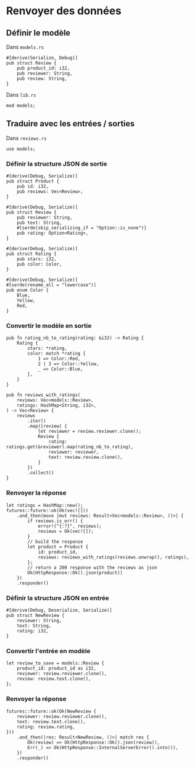 # Renvoyer des données

## Définir le modèle
Dans `models.rs`

```rust,no_run,ignore
#[derive(Serialize, Debug)]
pub struct Review {
    pub product_id: i32,
    pub reviewer: String,
    pub review: String,
}
```

Dans `lib.rs`

```rust,no_run,ignore
mod models;
```

## Traduire avec les entrées / sorties
Dans `reviews.rs`

```rust,no_run,ignore
use models;
```

### Définir la structure JSON de sortie

```rust,no_run,ignore
#[derive(Debug, Serialize)]
pub struct Product {
    pub id: i32,
    pub reviews: Vec<Review>,
}

#[derive(Debug, Serialize)]
pub struct Review {
    pub reviewer: String,
    pub text: String,
    #[serde(skip_serializing_if = "Option::is_none")]
    pub rating: Option<Rating>,
}

#[derive(Debug, Serialize)]
pub struct Rating {
    pub stars: i32,
    pub color: Color,
}

#[derive(Debug, Serialize)]
#[serde(rename_all = "lowercase")]
pub enum Color {
    Blue,
    Yellow,
    Red,
}
```

### Convertir le modèle en sortie

```rust,no_run,ignore
pub fn rating_nb_to_rating(rating: &i32) -> Rating {
    Rating {
        stars: *rating,
        color: match *rating {
            1 => Color::Red,
            2 | 3 => Color::Yellow,
            _ => Color::Blue,
        },
    }
}

pub fn reviews_with_ratings(
    reviews: Vec<models::Review>,
    ratings: HashMap<String, i32>,
) -> Vec<Review> {
    reviews
        .iter()
        .map(|review| {
            let reviewer = review.reviewer.clone();
            Review {
                rating: ratings.get(&reviewer).map(rating_nb_to_rating),
                reviewer: reviewer,
                text: review.review.clone(),
            }
        })
        .collect()
}
```

### Renvoyer la réponse

```rust,no_run,ignore
let ratings = HashMap::new();
futures::future::ok(Ok(vec![]))
    .and_then(move |mut reviews: Result<Vec<models::Review>, ()>| {
        if reviews.is_err() {
            error!("{:?}", reviews);
            reviews = Ok(vec![]);
        }
        // build the response
        let product = Product {
            id: product_id,
            reviews: reviews_with_ratings(reviews.unwrap(), ratings),
        };
        // return a 200 response with the reviews as json
        Ok(HttpResponse::Ok().json(product))
    })
    .responder()
```

### Définir la structure JSON en entrée

```rust,no_run,ignore
#[derive(Debug, Deserialize, Serialize)]
pub struct NewReview {
    reviewer: String,
    text: String,
    rating: i32,
}
```

### Convertir l'entrée en modèle

```rust,no_run,ignore
let review_to_save = models::Review {
    product_id: product_id as i32,
    reviewer: review.reviewer.clone(),
    review: review.text.clone(),
};

```

### Renvoyer la réponse

```rust,no_run,ignore
futures::future::ok(Ok(NewReview {
    reviewer: review.reviewer.clone(),
    text: review.text.clone(),
    rating: review.rating,
}))
    .and_then(|res: Result<NewReview, ()>| match res {
        Ok(review) => Ok(HttpResponse::Ok().json(review)),
        Err(_) => Ok(HttpResponse::InternalServerError().into()),
    })
    .responder()
```